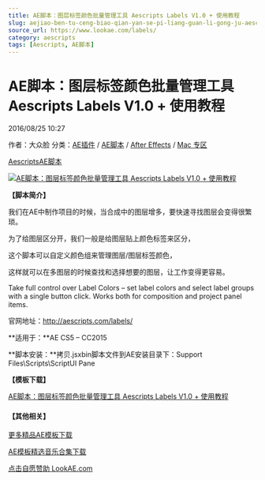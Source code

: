 ```yaml
---
title: AE脚本：图层标签颜色批量管理工具 Aescripts Labels V1.0 + 使用教程
slug: aejiao-ben-tu-ceng-biao-qian-yan-se-pi-liang-guan-li-gong-ju-aescripts-labels-v1-0-shi-yong-jiao-cheng
source_url: https://www.lookae.com/labels/
category: aescripts
tags: [Aescripts, AE脚本]
---
```

# AE脚本：图层标签颜色批量管理工具 Aescripts Labels V1.0 + 使用教程

2016/08/25 10:27

作者：大众脸
分类：[AE插件](https://www.lookae.com/after-effects/aechajian/) / [AE脚本](https://www.lookae.com/after-effects/aescripts/) / [After Effects](https://www.lookae.com/after-effects/) / [Mac 专区](https://www.lookae.com/mac-osx/)

[Aescripts](https://www.lookae.com/tag/aescripts/)[AE脚本](https://www.lookae.com/tag/ae%e8%84%9a%e6%9c%ac/)

[![AE脚本：图层标签颜色批量管理工具 Aescripts Labels V1.0 + 使用教程](https://www.lookae.com/wp-content/uploads/2016/08/Label.jpg "AE脚本：图层标签颜色批量管理工具 Aescripts Labels V1.0 + 使用教程-LookAE.com")](https://www.lookae.com/wp-content/uploads/2016/08/Label.jpg)

**【脚本简介】**

我们在AE中制作项目的时候，当合成中的图层增多，要快速寻找图层会变得很繁琐。

为了给图层区分开，我们一般是给图层贴上颜色标签来区分，

这个脚本可以自定义颜色组来管理图层/图层标签颜色，

这样就可以在多图层的时候查找和选择想要的图层，让工作变得更容易。

Take full control over Label Colors – set label colors and select label groups with a single button click. Works both for composition and project panel items.

官网地址：http://aescripts.com/labels/

**适用于：**AE CS5 – CC2015

**脚本安装：**拷贝.jsxbin脚本文件到AE安装目录下：Support Files\Scripts\ScriptUI Pane

**【模板下载】**

[AE脚本：图层标签颜色批量管理工具 Aescripts Labels V1.0 + 使用教程](http://lookae.ctfile.com/fs/rWB155639263)

#### **【其他相关】**

[更多精品AE模板下载](https://www.lookae.com/after-effects/other-after-effects/)

[AE模板精选音乐合集下载](https://item.taobao.com/item.htm?spm=a1z10.1.w4004-2793089344.4.MUvxbV&id=37289930486)

[点击自愿赞助 LookAE.com](https://www.lookae.com/sponsor/)
